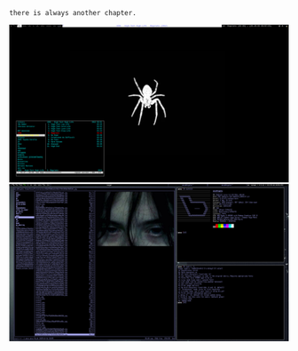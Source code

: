 ```
there is always another chapter.
```
![widow](https://github.com/seraphgrid/.widow/blob/main/widow.png)
![widow2](https://github.com/seraphgrid/.widow/blob/a13be5a19425b4611e8615168ce53e8c74563c80/1759377585.png)
